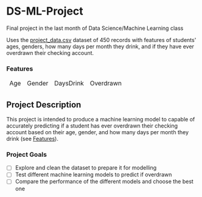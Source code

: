 # DS-ML-Project
Final project in the last month of Data Science/Machine Learning class

Uses the [project_data.csv](src/data/Project_Data.csv) dataset of 450 records with features of students' ages, genders, how many days per month they drink, and if they have ever overdrawn their checking account.
### Features
<table><thead>
  <tr>
    <td>Age</td>
    <td>Gender</td>
    <td>DaysDrink</td>
    <td>Overdrawn</td>
  </tr></thead>
</table>


## Project Description
This project is intended to produce a machine learning model to capable of accurately predicting if a student has ever overdrawn their checking account based on their age, gender, and how many days per month they drink (see [Features](#features)).

### Project Goals
- [ ] Explore and clean the dataset to prepare it for modelling
- [ ] Test different machine learning models to predict if overdrawn
- [ ] Compare the performance of the different models and choose the best one
